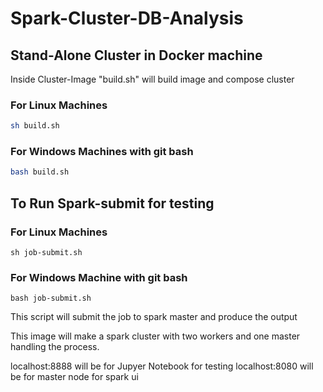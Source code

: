 # Spark-Cluster-DB-Analysis

## Stand-Alone Cluster in Docker machine

Inside Cluster-Image "build.sh" will build image and compose cluster
### For Linux Machines
```bash
sh build.sh
```
### For Windows Machines with git bash
```bash
bash build.sh
```


## To Run Spark-submit for testing
### For Linux Machines
```commandline
sh job-submit.sh
```

### For Windows Machine with git bash
```commandline
bash job-submit.sh
```
This script will submit the job to spark master and produce the output

This image will make a spark cluster with two workers and one master handling the process. 

localhost:8888 will be for Jupyer Notebook for testing
localhost:8080 will be for master node for spark ui

